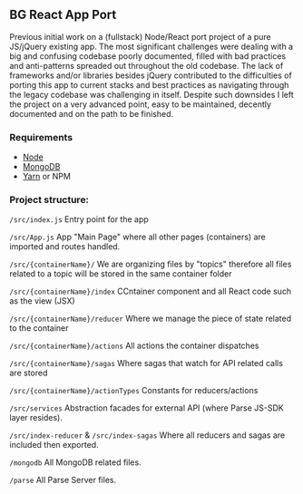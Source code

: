 ## BG React App Port

Previous initial work on a (fullstack) Node/React port project of a pure JS/jQuery existing app. 
The most significant challenges were dealing with a big and confusing codebase poorly documented, filled with bad practices and anti-patterns spreaded out throughout the old codebase. The lack of frameworks and/or libraries besides jQuery contributed
to the difficulties of porting this app to current stacks and best practices as navigating through the legacy codebase was challenging in itself. Despite such downsides I left the project on a very advanced point, easy to be maintained, decently documented and on the path to be finished.

### Requirements

* [Node](https://nodejs.org/en/)
* [MongoDB](https://docs.mongodb.com/manual/installation/#mongodb-community-edition)
* [Yarn](https://yarnpkg.com/lang/en/docs/install/) or NPM

### Project structure:

`/src/index.js` Entry point for the app

`/src/App.js` App "Main Page" where all other pages (containers) are imported and routes handled.

`/src/{containerName}/` We are organizing files by "topics" therefore all files related to
a topic will be stored in the same container folder

`/src/{containerName}/index` CCntainer component and all React code such as the view (JSX)

`/src/{containerName}/reducer` Where we manage the piece of state related to the container

`/src/{containerName}/actions` All actions the container dispatches

`/src/{containerName}/sagas` Where sagas that watch for API related calls are stored

`/src/{containerName}/actionTypes` Constants for reducers/actions


`/src/services`
Abstraction facades for external API (where Parse JS-SDK layer resides).

`/src/index-reducer` & `/src/index-sagas` Where all reducers and sagas are included then exported.

`/mongodb` All MongoDB related files.

`/parse` All Parse Server files.  
